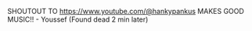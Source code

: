SHOUTOUT TO https://www.youtube.com/@hankypankus
MAKES GOOD MUSIC!! - Youssef (Found dead 2 min later)